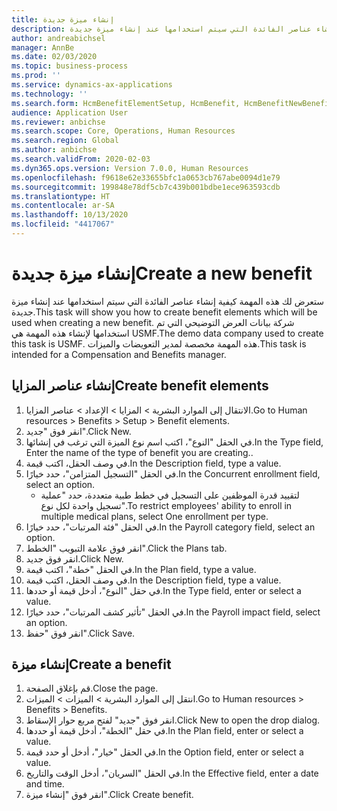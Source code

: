 ```yaml
---
title: إنشاء ميزة جديدة
description: ستعرض لك هذه المهمة كيفية إنشاء عناصر الفائدة التي سيتم استخدامها عند إنشاء ميزة جديدة.
author: andreabichsel
manager: AnnBe
ms.date: 02/03/2020
ms.topic: business-process
ms.prod: ''
ms.service: dynamics-ax-applications
ms.technology: ''
ms.search.form: HcmBenefitElementSetup, HcmBenefit, HcmBenefitNewBenefit, HcmBenefitPlanLookup, BenefitWorkspace, HcmBenefitSummaryPart
audience: Application User
ms.reviewer: anbichse
ms.search.scope: Core, Operations, Human Resources
ms.search.region: Global
ms.author: anbichse
ms.search.validFrom: 2020-02-03
ms.dyn365.ops.version: Version 7.0.0, Human Resources
ms.openlocfilehash: f9618e62e33655bfc1a0653cb767abe0094d1e79
ms.sourcegitcommit: 199848e78df5cb7c439b001bdbe1ece963593cdb
ms.translationtype: HT
ms.contentlocale: ar-SA
ms.lasthandoff: 10/13/2020
ms.locfileid: "4417067"
---
```

# <a name="create-a-new-benefit"></a><span data-ttu-id="d6565-103">إنشاء ميزة جديدة</span><span class="sxs-lookup"><span data-stu-id="d6565-103">Create a new benefit</span></span>

<span data-ttu-id="d6565-104">ستعرض لك هذه المهمة كيفية إنشاء عناصر الفائدة التي سيتم استخدامها عند إنشاء ميزة جديدة.</span><span class="sxs-lookup"><span data-stu-id="d6565-104">This task will show you how to create benefit elements which will be used when creating a new benefit.</span></span> <span data-ttu-id="d6565-105">شركة بيانات العرض التوضيحي التي تم استخدامها لإنشاء هذه المهمة هي USMF.‬</span><span class="sxs-lookup"><span data-stu-id="d6565-105">The demo data company used to create this task is USMF.</span></span> <span data-ttu-id="d6565-106">هذه المهمة مخصصة لمدير التعويضات والميزات.</span><span class="sxs-lookup"><span data-stu-id="d6565-106">This task is intended for a Compensation and Benefits manager.</span></span>


## <a name="create-benefit-elements"></a><span data-ttu-id="d6565-107">إنشاء عناصر المزايا</span><span class="sxs-lookup"><span data-stu-id="d6565-107">Create benefit elements</span></span>
1. <span data-ttu-id="d6565-108">الانتقال إلى الموارد البشرية > المزايا > الإعداد > عناصر المزايا.</span><span class="sxs-lookup"><span data-stu-id="d6565-108">Go to Human resources > Benefits > Setup > Benefit elements.</span></span>
2. <span data-ttu-id="d6565-109">انقر فوق "جديد".</span><span class="sxs-lookup"><span data-stu-id="d6565-109">Click New.</span></span>
3. <span data-ttu-id="d6565-110">في الحقل "النوع"، اكتب اسم نوع الميزة التي ترغب في إنشائها.</span><span class="sxs-lookup"><span data-stu-id="d6565-110">In the Type field, Enter the name of the type of benefit you are creating..</span></span>
4. <span data-ttu-id="d6565-111">في وصف الحقل، اكتب قيمة.</span><span class="sxs-lookup"><span data-stu-id="d6565-111">In the Description field, type a value.</span></span>
5. <span data-ttu-id="d6565-112">في الحقل "التسجيل المتزامن"، حدد خيارًا.</span><span class="sxs-lookup"><span data-stu-id="d6565-112">In the Concurrent enrollment field, select an option.</span></span>
    * <span data-ttu-id="d6565-113">لتقييد قدرة الموظفين على التسجيل في خطط طبية متعددة، حدد "عملية تسجيل واحدة لكل نوع‬".</span><span class="sxs-lookup"><span data-stu-id="d6565-113">To restrict employees' ability to enroll in multiple medical plans, select One enrollment per type.</span></span>  
6. <span data-ttu-id="d6565-114">في الحقل "فئة المرتبات‬"، حدد خيارًا.</span><span class="sxs-lookup"><span data-stu-id="d6565-114">In the Payroll category field, select an option.</span></span>
7. <span data-ttu-id="d6565-115">انقر فوق علامة التبويب "الخطط".</span><span class="sxs-lookup"><span data-stu-id="d6565-115">Click the Plans tab.</span></span>
8. <span data-ttu-id="d6565-116">انقر فوق جديد.</span><span class="sxs-lookup"><span data-stu-id="d6565-116">Click New.</span></span>
9. <span data-ttu-id="d6565-117">في الحقل "خطة"، اكتب قيمة.</span><span class="sxs-lookup"><span data-stu-id="d6565-117">In the Plan field, type a value.</span></span>
10. <span data-ttu-id="d6565-118">في وصف الحقل، اكتب قيمة.</span><span class="sxs-lookup"><span data-stu-id="d6565-118">In the Description field, type a value.</span></span>
11. <span data-ttu-id="d6565-119">في حقل "النوع"، أدخل قيمة أو حددها.</span><span class="sxs-lookup"><span data-stu-id="d6565-119">In the Type field, enter or select a value.</span></span>
12. <span data-ttu-id="d6565-120">في الحقل "تأثير كشف المرتبات‬‬"، حدد خيارًا.</span><span class="sxs-lookup"><span data-stu-id="d6565-120">In the Payroll impact field, select an option.</span></span>
13. <span data-ttu-id="d6565-121">انقر فوق "حفظ".</span><span class="sxs-lookup"><span data-stu-id="d6565-121">Click Save.</span></span>

## <a name="create-a-benefit"></a><span data-ttu-id="d6565-122">إنشاء ميزة</span><span class="sxs-lookup"><span data-stu-id="d6565-122">Create a benefit</span></span>
1. <span data-ttu-id="d6565-123">قم بإغلاق الصفحة.</span><span class="sxs-lookup"><span data-stu-id="d6565-123">Close the page.</span></span>
2. <span data-ttu-id="d6565-124">انتقل إلى الموارد البشرية > الميزات‬ > الميزات‬.</span><span class="sxs-lookup"><span data-stu-id="d6565-124">Go to Human resources > Benefits > Benefits.</span></span>
3. <span data-ttu-id="d6565-125">انقر فوق "جديد" لفتح مربع حوار الإسقاط‬.</span><span class="sxs-lookup"><span data-stu-id="d6565-125">Click New to open the drop dialog.</span></span>
4. <span data-ttu-id="d6565-126">في حقل "الخطة"، أدخل قيمة أو حددها.</span><span class="sxs-lookup"><span data-stu-id="d6565-126">In the Plan field, enter or select a value.</span></span>
5. <span data-ttu-id="d6565-127">في الحقل "خيار"، أدخل أو حدد قيمة.</span><span class="sxs-lookup"><span data-stu-id="d6565-127">In the Option field, enter or select a value.</span></span>
6. <span data-ttu-id="d6565-128">في الحقل "السريان‬"، أدخل الوقت والتاريخ.</span><span class="sxs-lookup"><span data-stu-id="d6565-128">In the Effective field, enter a date and time.</span></span>
7. <span data-ttu-id="d6565-129">انقر فوق "إنشاء ميزة".</span><span class="sxs-lookup"><span data-stu-id="d6565-129">Click Create benefit.</span></span>

